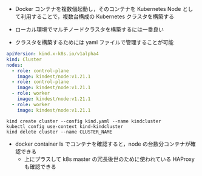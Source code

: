 - Docker コンテナを複数個起動し，そのコンテナを Kubernetes Node として利用することで，複数台構成の Kubernetes クラスタを構築する
- ローカル環境でマルチノードクラスタを構築するには一番良い

- クラスタを構築するためには yaml ファイルで管理することが可能

```yaml
apiVersion: kind.x-k8s.io/v1alpha4
kind: Cluster
nodes:
  - role: control-plane
    image: kindest/node:v1.21.1
  - role: control-plane
    image: kindest/node:v1.21.1
  - role: worker
    image: kindest/node:v1.21.1
  - role: worker
    image: kindest/node:v1.21.1
```

```
kind create cluster --config kind.yaml --name kindcluster
kubectl config use-context kind-kindcluster
kind delete cluster --name CLUSTER_NAME
```

- docker container ls でコンテナを確認すると，node の台数分コンテナが確認できる
  - 上にプラスして k8s master の冗長後世のために使われている HAProxy も確認できる
